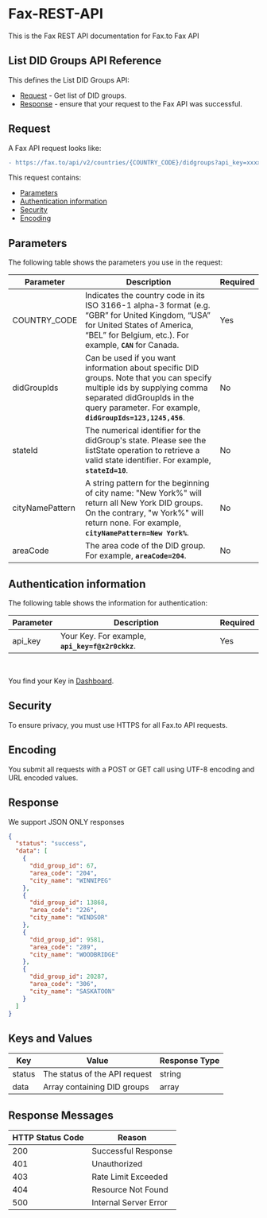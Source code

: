# Fax-REST-API
This is the Fax REST API documentation for Fax.to Fax API

## List DID Groups API Reference

This defines the List DID Groups API:

* [Request](#request) - Get list of DID groups.
* [Response](#response) - ensure that your request to the Fax API was successful.

## Request

A Fax API request looks like:
```diff
- https://fax.to/api/v2/countries/{COUNTRY_CODE}/didgroups?api_key=xxxxx&didGroupIds=12,34,67&stateId=12&cityNamePattern=New York%&areaCode=204
```
This request contains:

* [Parameters](#parameters)
* [Authentication information](#authentication-information)
* [Security](#security)
* [Encoding](#encoding)

## Parameters

The following table shows the parameters you use in the request:

| **Parameter**   | **Description**                                                                                     | **Required** |
| --------------- | --------------------------------------------------------------------------------------------------- | ------------ |
| COUNTRY_CODE    | Indicates the country code in its ISO 3166-1 alpha-3 format (e.g. “GBR” for United Kingdom, “USA” for United States of America, “BEL” for Belgium, etc.). For example, **```CAN```** for Canada.                                                                                               | Yes          |
| didGroupIds     | Can be used if you want information about specific DID groups. Note that you can specify multiple ids by supplying comma separated didGroupIds in the query parameter. For example, **```didGroupIds=123,1245,456```**.                                                                        | No           |
| stateId         | The numerical identifier for the didGroup's state. Please see the listState operation to retrieve a valid state identifier. For example, **```stateId=10```**.                                                                                                   | No           |
| cityNamePattern | A string pattern for the beginning of city name: "New York%" will return all New York DID groups. On the contrary, "w York%" will return none. For example, **```cityNamePattern=New York%```**.                                                                                    | No           |
| areaCode        | The area code of the DID group. For example, **```areaCode=204```**.                                | No           |

## Authentication information

The following table shows the information for authentication:

| **Parameter** | **Description**                                                                                      | **Required** |
| ------------- | ---------------------------------------------------------------------------------------------------- | ------------ |
| api_key       | Your Key. For example, **```api_key=f@x2r0ckkz```**.                                                 | Yes          |

<br>

You find your Key in [Dashboard](https://api.fax.to/dashboard).

## Security

To ensure privacy, you must use HTTPS for all Fax.to API requests.

## Encoding

You submit all requests with a POST or GET call using UTF-8 encoding and URL encoded values.

## Response

We support JSON ONLY responses

```json
{
  "status": "success",
  "data": [
    {
      "did_group_id": 67,
      "area_code": "204",
      "city_name": "WINNIPEG"
    },
    {
      "did_group_id": 13868,
      "area_code": "226",
      "city_name": "WINDSOR"
    },
    {
      "did_group_id": 9581,
      "area_code": "289",
      "city_name": "WOODBRIDGE"
    },
    {
      "did_group_id": 20287,
      "area_code": "306",
      "city_name": "SASKATOON"
    }
  ]
}
```

## Keys and Values

| **Key**           | **Value**                                                               | **Response Type** |
| ----------------- | ----------------------------------------------------------------------- | ----------------- |
| status            | The status of the API request                                           | string            |
| data              | Array containing DID groups                                             | array             |

## Response Messages

| **HTTP Status Code** | **Reason**            |
| -------------------- | --------------------- |
| 200                  | Successful Response   |
| 401                  | Unauthorized          |
| 403                  | Rate Limit Exceeded   |
| 404                  | Resource Not Found    |
| 500                  | Internal Server Error |
